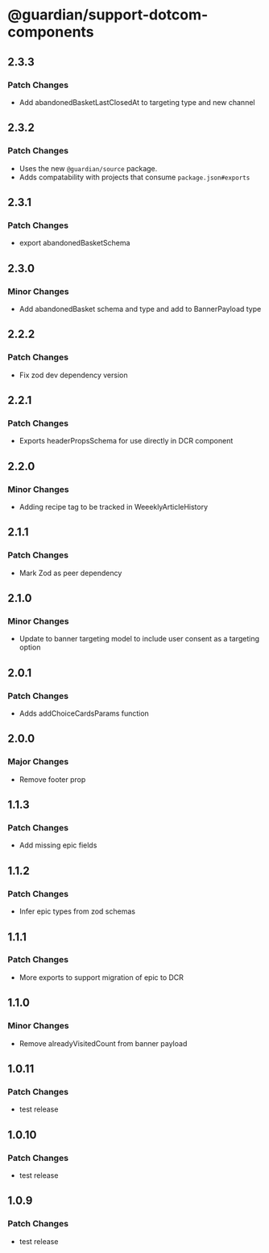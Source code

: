 # @guardian/support-dotcom-components

## 2.3.3

### Patch Changes

-   Add abandonedBasketLastClosedAt to targeting type and new channel

## 2.3.2

### Patch Changes

-   Uses the new `@guardian/source` package.
-   Adds compatability with projects that consume `package.json#exports`

## 2.3.1

### Patch Changes

-   export abandonedBasketSchema

## 2.3.0

### Minor Changes

-   Add abandonedBasket schema and type and add to BannerPayload type

## 2.2.2

### Patch Changes

-   Fix zod dev dependency version

## 2.2.1

### Patch Changes

-   Exports headerPropsSchema for use directly in DCR component

## 2.2.0

### Minor Changes

-   Adding recipe tag to be tracked in WeeeklyArticleHistory

## 2.1.1

### Patch Changes

-   Mark Zod as peer dependency

## 2.1.0

### Minor Changes

-   Update to banner targeting model to include user consent as a targeting option

## 2.0.1

### Patch Changes

-   Adds addChoiceCardsParams function

## 2.0.0

### Major Changes

-   Remove footer prop

## 1.1.3

### Patch Changes

-   Add missing epic fields

## 1.1.2

### Patch Changes

-   Infer epic types from zod schemas

## 1.1.1

### Patch Changes

-   More exports to support migration of epic to DCR

## 1.1.0

### Minor Changes

-   Remove alreadyVisitedCount from banner payload

## 1.0.11

### Patch Changes

-   test release

## 1.0.10

### Patch Changes

-   test release

## 1.0.9

### Patch Changes

-   test release
